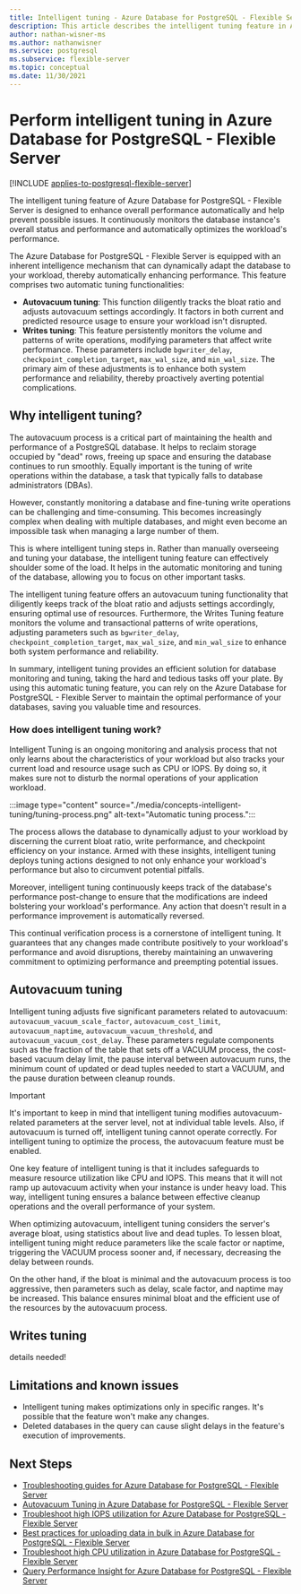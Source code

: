 ```yaml
---
title: Intelligent tuning - Azure Database for PostgreSQL - Flexible Server
description: This article describes the intelligent tuning feature in Azure Database for PostgreSQL - Flexible Server.
author: nathan-wisner-ms
ms.author: nathanwisner
ms.service: postgresql
ms.subservice: flexible-server
ms.topic: conceptual
ms.date: 11/30/2021
---
```


# Perform intelligent tuning in Azure Database for PostgreSQL - Flexible Server

[!INCLUDE [applies-to-postgresql-flexible-server](../includes/applies-to-postgresql-flexible-server.md)]

The intelligent tuning feature of Azure Database for PostgreSQL - Flexible Server is designed to enhance overall performance automatically and help prevent possible issues. It continuously monitors the database instance's overall status and performance and automatically optimizes the workload's performance.

The Azure Database for PostgreSQL - Flexible Server is equipped with an inherent intelligence mechanism that can dynamically adapt the database to your workload, thereby automatically enhancing performance. This feature comprises two automatic tuning functionalities:

* **Autovacuum tuning**: This function diligently tracks the bloat ratio and adjusts autovacuum settings accordingly. It factors in both current and predicted resource usage to ensure your workload isn't disrupted.
* **Writes tuning**: This feature persistently monitors the volume and patterns of write operations, modifying parameters that affect write performance. These parameters include `bgwriter_delay`, `checkpoint_completion_target`, `max_wal_size`, and `min_wal_size`. The primary aim of these adjustments is to enhance both system performance and reliability, thereby proactively averting potential complications.

## Why intelligent tuning?

The autovacuum process is a critical part of maintaining the health and performance of a PostgreSQL database. It helps to reclaim storage occupied by "dead" rows, freeing up space and ensuring the database continues to run smoothly. Equally important is the tuning of write operations within the database, a task that typically falls to database administrators (DBAs).

However, constantly monitoring a database and fine-tuning write operations can be challenging and time-consuming. This becomes increasingly complex when dealing with multiple databases, and might even become an impossible task when managing a large number of them.

This is where intelligent tuning steps in. Rather than manually overseeing and tuning your database, the intelligent tuning feature can effectively shoulder some of the load. It helps in the automatic monitoring and tuning of the database, allowing you to focus on other important tasks.

The intelligent tuning feature offers an autovacuum tuning functionality that diligently keeps track of the bloat ratio and adjusts settings accordingly, ensuring optimal use of resources. Furthermore, the Writes Tuning feature monitors the volume and transactional patterns of write operations, adjusting parameters such as `bgwriter_delay`, `checkpoint_completion_target`, `max_wal_size`, and `min_wal_size` to enhance both system performance and reliability.

In summary, intelligent tuning provides an efficient solution for database monitoring and tuning, taking the hard and tedious tasks off your plate. By using this automatic tuning feature, you can rely on the Azure Database for PostgreSQL - Flexible Server to maintain the optimal performance of your databases, saving you valuable time and resources.

### How does intelligent tuning work?
Intelligent Tuning is an ongoing monitoring and analysis process that not only learns about the characteristics of your workload but also tracks your current load and resource usage such as CPU or IOPS. By doing so, it makes sure not to disturb the normal operations of your application workload.

:::image type="content" source="./media/concepts-intelligent-tuning/tuning-process.png" alt-text="Automatic tuning process.":::

The process allows the database to dynamically adjust to your workload by discerning the current bloat ratio, write performance, and checkpoint efficiency on your instance. Armed with these insights, intelligent tuning deploys tuning actions designed to not only enhance your workload's performance but also to circumvent potential pitfalls.

Moreover, intelligent tuning continuously keeps track of the database's performance post-change to ensure that the modifications are indeed bolstering your workload's performance. Any action that doesn't result in a performance improvement is automatically reversed.

This continual verification process is a cornerstone of intelligent tuning. It guarantees that any changes made contribute positively to your workload's performance and avoid disruptions, thereby maintaining an unwavering commitment to optimizing performance and preempting potential issues.

## Autovacuum tuning
Intelligent tuning adjusts five significant parameters related to autovacuum: `autovacuum_vacuum_scale_factor`, `autovacuum_cost_limit`, `autovacuum_naptime`, `autovacuum_vacuum_threshold`, and `autovacuum_vacuum_cost_delay`. These parameters regulate components such as the fraction of the table that sets off a VACUUM process, the cost-based vacuum delay limit, the pause interval between autovacuum runs, the minimum count of updated or dead tuples needed to start a VACUUM, and the pause duration between cleanup rounds.

> [!IMPORTANT] 
> It's important to keep in mind that intelligent tuning modifies autovacuum-related parameters at the server level, not at individual table levels. Also, if autovacuum is turned off, intelligent tuning cannot operate correctly. For intelligent tuning to optimize the process, the autovacuum feature must be enabled.

One key feature of intelligent tuning is that it includes safeguards to measure resource utilization like CPU and IOPS. This means that it will not ramp up autovacuum activity when your instance is under heavy load. This way, intelligent tuning ensures a balance between effective cleanup operations and the overall performance of your system.

When optimizing autovacuum, intelligent tuning considers the server's average bloat, using statistics about live and dead tuples. To lessen bloat, intelligent tuning might reduce parameters like the scale factor or naptime, triggering the VACUUM process sooner and, if necessary, decreasing the delay between rounds.

On the other hand, if the bloat is minimal and the autovacuum process is too aggressive, then parameters such as delay, scale factor, and naptime may be increased. This balance ensures minimal bloat and the efficient use of the resources by the autovacuum process.

## Writes tuning
details needed!

## Limitations and known issues

* Intelligent tuning makes optimizations only in specific ranges. It's possible that the feature won't make any changes.
* Deleted databases in the query can cause slight delays in the feature's execution of improvements.

## Next Steps

* [Troubleshooting guides for Azure Database for PostgreSQL - Flexible Server](concepts-troubleshooting-guides.md)
* [Autovacuum Tuning in Azure Database for PostgreSQL - Flexible Server](how-to-autovacuum-tuning.md)
* [Troubleshoot high IOPS utilization for Azure Database for PostgreSQL - Flexible Server](how-to-high-io-utilization.md)
* [Best practices for uploading data in bulk in Azure Database for PostgreSQL - Flexible Server](how-to-bulk-load-data.md)
* [Troubleshoot high CPU utilization in Azure Database for PostgreSQL - Flexible Server](how-to-high-cpu-utilization.md)
* [Query Performance Insight for Azure Database for PostgreSQL - Flexible Server](concepts-query-performance-insight.md)
